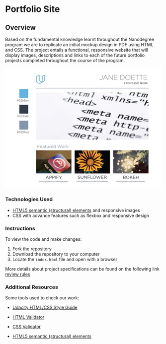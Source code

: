 # Portfolio Site

## Overview

Based on the fundamental knowledge learnt throughout the Nanodegree program we are to replicate an initial mockup design in PDF using HTML and CSS. The project entails a functional, responsive website that will display images, descriptions and links to each of the future portfolio projects completed throughout the course of the program.

![image](design-mockup-portfolio.png)

### Technologies Used

* [HTML5 semantic (structural) elements]("https://developer.mozilla.org/en-US/docs/Learn/HTML/Introduction_to_HTML/Document_and_website_structure#Enter_HTML5_structural_elements") and responsive images
* CSS with advance features such as flexbox and responsive design

### Instructions

To view the code and make changes:

1. Fork the repository
2. Download the repository to your computer
3. Locate the `index.html` file and open with a browser


More details about project specifications can be found on the following link [review rules](https://review.udacity.com/#!/rubrics/45/view)


### Additional Resources

Some tools used to check our work:

*  [Udacity HTML/CSS Style Guide](https://udacity.github.io/frontend-nanodegree-styleguide/)

*  [HTML Validator](https://validator.w3.org/#validate_by_input)

*  [CSS Validator](https://jigsaw.w3.org/css-validator/#validate_by_input)

*  [HTML5 semantic (structural) elements](https://developer.mozilla.org/en-US/docs/Learn/HTML/Introduction_to_HTML/Document_and_website_structure#Enter_HTML5_structural_elements)



